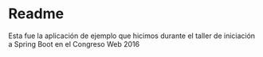 # Readme

Esta fue la aplicación de ejemplo que hicimos durante el taller de iniciación a Spring Boot en el Congreso Web 2016
